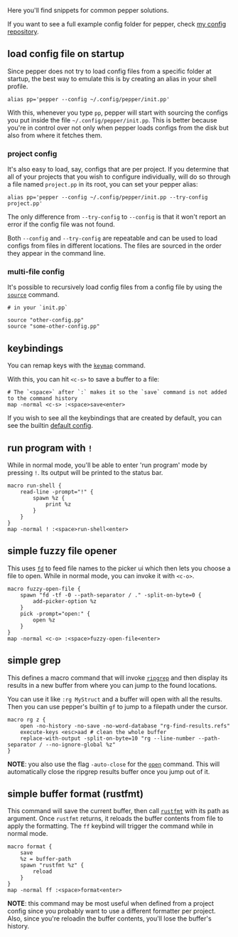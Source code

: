 Here you'll find snippets for common pepper solutions.

If you want to see a full example config folder for pepper, check [my config repository](https://github.com/vamolessa/pepper-config).

## load config file on startup
Since pepper does not try to load config files from a specific folder at startup,
the best way to emulate this is by creating an alias in your shell profile.

```
alias pp='pepper --config ~/.config/pepper/init.pp'
```

With this, whenever you type `pp`, pepper will start with sourcing the configs you put inside the file `~/.config/pepper/init.pp`.
This is better because you're in control over not only when pepper loads configs from the disk but also from where it fetches them.

### project config
It's also easy to load, say, configs that are per project. If you determine that all of your projects that you wish to configure
individually, will do so through a file named `project.pp` in its root, you can set your pepper alias:

```
alias pp='pepper --config ~/.config/pepper/init.pp --try-config project.pp'
```

The only difference from `--try-config` to `--config` is that it won't report an error if the config file was not found.

Both `--config` and `--try-config` are repeatable and can be used to load configs from files in different locations. The files are sourced in the order they appear in the command line.

### multi-file config
It's possible to recursively load config files from a config file by using the [`source`](command_reference.md#source) command.

```
# in your `init.pp`

source "other-config.pp"
source "some-other-config.pp"
```

## keybindings
You can remap keys with the [`keymap`](command_reference.md#map) command.

With this, you can hit `<c-s>` to save a buffer to a file:
```
# The `<space>` after `:` makes it so the `save` command is not added to the command history
map -normal <c-s> :<space>save<enter>
```

If you wish to see all the keybindings that are created by default, you can see the builtin [default config](https://github.com/vamolessa/pepper/blob/master/src/default_config.pp).

## run program with `!`
While in normal mode, you'll be able to enter 'run program' mode by pressing `!`.
Its output will be printed to the status bar.

```
macro run-shell {
	read-line -prompt="!" {
		spawn %z {
			print %z
		}
	}
}
map -normal ! :<space>run-shell<enter>
```

## simple fuzzy file opener
This uses [`fd`](https://github.com/sharkdp/fd) to feed file names to the picker ui which then lets you choose a file to open.
While in normal mode, you can invoke it with `<c-o>`.

```
macro fuzzy-open-file {
	spawn "fd -tf -0 --path-separator / ." -split-on-byte=0 {
		add-picker-option %z
	}
	pick -prompt="open:" {
		open %z
	}
}
map -normal <c-o> :<space>fuzzy-open-file<enter>
```

## simple grep
This defines a macro command that will invoke [`ripgrep`](https://github.com/BurntSushi/ripgrep) and then display its results in a new buffer
from where you can jump to the found locations.

You can use it like `:rg MyStruct` and a buffer will open with all the results.
Then you can use pepper's builtin `gf` to jump to a filepath under the cursor.

```
macro rg z {
	open -no-history -no-save -no-word-database "rg-find-results.refs"
	execute-keys <esc>aad # clean the whole buffer
	replace-with-output -split-on-byte=10 "rg --line-number --path-separator / --no-ignore-global %z"
}
```

**NOTE**: you also use the flag `-auto-close` for the [`open`](command_reference.md#open) command.
This will automatically close the ripgrep results buffer once you jump out of it.

## simple buffer format (rustfmt)
This command will save the current buffer, then call [`rustfmt`](https://github.com/rust-lang/rustfmt) with
its path as argument. Once `rustfmt` returns, it reloads the buffer contents from file to apply the formatting.
The `ff` keybind will trigger the command while in normal mode.

```
macro format {
	save
	%z = buffer-path
	spawn "rustfmt %z" {
		reload
	}
}
map -normal ff :<space>format<enter>
```

**NOTE**: this command may be most useful when defined from a project config
since you probably want to use a different formatter per project.
Also, since you're reloadin the buffer contents, you'll lose the buffer's history.
